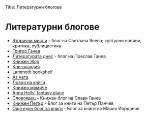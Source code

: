 Title: Литературни блогове

# Литературни блогове
  - [Вторични мисли](http://descendedfromculture.dir.bg/_wm/diary/?df=46&dflid=3) - блог на Светлана Янева; културни новини, критика, публицистика
  - [Григор Гачев](http://www.gatchev.info/blog/)
  - [Литературата днес](http://literaturatadnes.com/) - блог на Преслав Ганев
  - [Книжен Жор](http://knizhenjor.com/)
  - [Книголандия](http://knigolandia.info/)
  - [Lammoth bookshelf](http://lammothsblog.blogspot.bg/)
  - [Аз чета](http://azcheta.com/)
  - [Ловци на книги](https://bookhunterz.wordpress.com/)
  - [Книжно момиче](http://knizhnomomiche.blogspot.bg/)
  - [Anna Hells' fantasy place](https://annahells.wordpress.com/)
  - [Словоядец](http://slovoyadets.blogspot.bg/) - Книжен блог на Слави Ганев
  - [Книжен Петър](https://knijenpetar.wordpress.com/) - Блог за книги на Петър Панчев
  - [Още един блог за книги](http://oshteedinblogzaknigi.com/category/knigi/) - Блог за книги на  Марио Йорданов
